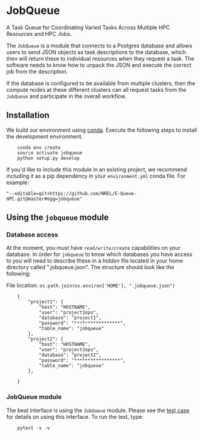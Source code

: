 # JobQueue

A Task Queue for Coordinating Varied Tasks Across Multiple HPC Resources and HPC Jobs.

The `JobQueue` is a module that connects to a Postgres database and allows users to send JSON objects as task descriptions to the database, which then will return these to individual resources when they request a task.  The software needs to know how to unpack the JSON and execute the correct job from the description.  

If the database is configured to be available from multiple clusters, then the compute nodes at these different clusters can all request tasks from the `JobQueue` and participate in the overall workflow.

## Installation

We build our environment using [conda](https://www.anaconda.com/).  Execute the following steps to install the development environment.

        conda env create
        source activate jobqueue
        python setup.py develop

If you'd like to include this module in an existing project, we recommend including it as a pip dependency in your `environment.yml` conda file.  For example:

    "--editable=git+https://github.com/NREL/E-Queue-HPC.git@master#egg=jobqueue"


## Using the `jobqueue` module

### Database access

At the moment, you must have `read/write/create` capabilities on your database.  In order for `jobqueue` to know which databases you have access to you will need to describe these in a *hidden* file located in your home directory called ".jobqueue.json". The structure should look like the following:

File location: `os.path.join(os.environ['HOME'], ".jobqueue.json")`

        {
            "project1": {
                "host": "HOSTNAME",
                "user": "project1ops",
                "database": "project1",
                "password": "*****************",
                "table_name": "jobqueue"
            },
            "project2": {
                "host": "HOSTNAME",
                "user": "project2ops",
                "database": "project2",
                "password": "*****************",
                "table_name": "jobqueue"
            },

        }

### JobQueue module

The best interface is using the `JobQueue` module.  Please see the [test case](test/job_queue_test.py) for details on using this interface.  To run the test, type:

        pytest -s -v 


